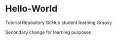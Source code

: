 # Hello-World
Tutorial Repository
GitHub student learning Groovy

Secondary change for learning purposes
